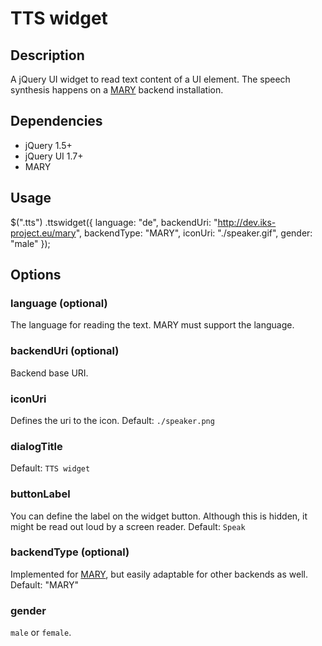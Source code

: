 # TTS widget

## Description
A jQuery UI widget to read text content of a UI element. The speech synthesis
happens on a [MARY](http://mary.dfki.de/) backend installation.

## Dependencies
* jQuery 1.5+
* jQuery UI 1.7+
* MARY

## Usage
$(".tts")
.ttswidget({
    language: "de",
    backendUri: "http://dev.iks-project.eu/mary",
    backendType: "MARY",
    iconUri: "./speaker.gif",
    gender: "male"
});

## Options
### language (optional)
The language for reading the text. MARY must support the language.

### backendUri (optional)
Backend base URI.

### iconUri
Defines the uri to the icon. Default: `./speaker.png`

### dialogTitle
Default: `TTS widget`

### buttonLabel
You can define the label on the widget button. Although this is hidden, it might 
be read out loud by a screen reader. Default: `Speak`

### backendType (optional)
Implemented for [MARY](http://mary.dfki.de/), but easily adaptable for other 
backends as well. Default: "MARY"

### gender
`male` or `female`.
